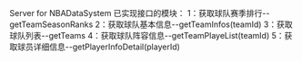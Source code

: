 Server for NBADataSystem
已实现接口的模块：
	1：获取球队赛季排行--getTeamSeasonRanks
	2：获取球队基本信息--getTeamInfos(teamId)
	3：获取球队列表--getTeams
	4：获取球队阵容信息--getTeamPlayeList(teamId)
	5：获取球员详细信息--getPlayerInfoDetail(playerId)
